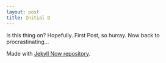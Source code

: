```yaml
---
layout: post
title: Initial D
---
```


Is this thing on? Hopefully. 
First Post, so hurray.
Now back to procrastinating...

Made with [Jekyll Now repository](https://github.com/barryclark/jekyll-now).
